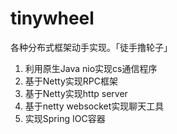 # tinywheel
各种分布式框架动手实现。「徒手撸轮子」

1. 利用原生Java nio实现cs通信程序
2. 基于Netty实现RPC框架
3. 基于Netty实现http server
4. 基于netty websocket实现聊天工具
5. 实现Spring IOC容器
